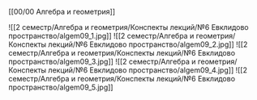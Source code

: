 [[00/00 Алгебра и геометрия]]

![[2 семестр/Алгебра и геометрия/Конспекты лекций/№6 Евклидово пространство/algem09_1.jpg]]
![[2 семестр/Алгебра и геометрия/Конспекты лекций/№6 Евклидово пространство/algem09_2.jpg]]
![[2 семестр/Алгебра и геометрия/Конспекты лекций/№6 Евклидово пространство/algem09_3.jpg]]
![[2 семестр/Алгебра и геометрия/Конспекты лекций/№6 Евклидово пространство/algem09_4.jpg]]
![[2 семестр/Алгебра и геометрия/Конспекты лекций/№6 Евклидово пространство/algem09_5.jpg]]